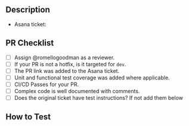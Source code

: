 ## Description
<!-- Describe your changes here -->

- Asana ticket:

## PR Checklist
<!-- Please validate your changes with the checklist below before marking for code review. -->

- [ ] Assign @romellogoodman as a reviewer.
- [ ] If your PR is not a hotfix, is it targeted for `dev`.
- [ ] The PR link was added to the Asana ticket.
- [ ] Unit and functional test coverage was added where applicable.
- [ ] CI/CD Passes for your PR.
- [ ] Complex code is well documented with comments.
- [ ] Does the original ticket have test instructions? If not add them below

## How to Test
<!-- Provide instructions for how to test/validate the changes. -->
